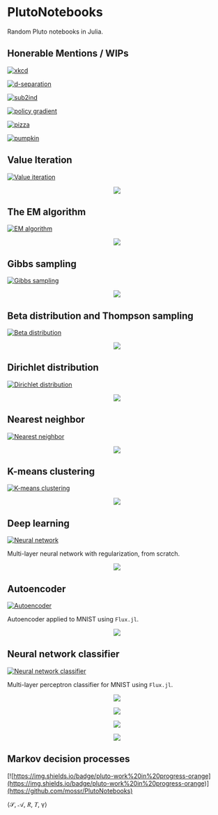 # PlutoNotebooks
Random Pluto notebooks in Julia.

## Honerable Mentions / WIPs
[![xkcd](https://img.shields.io/badge/pluto-xkcd%20grids--n--marbles-00505c)](https://htmlview.glitch.me/?https://github.com/mossr/PlutoNotebooks/blob/master/html/xkcd-grids-n-marbles.html)

[![d-separation](https://img.shields.io/badge/pluto-d--separation-00505c)](https://htmlview.glitch.me/?https://github.com/mossr/PlutoNotebooks/blob/master/html/d_separation.html)

[![sub2ind](https://img.shields.io/badge/pluto-subscript%20and%20linear%20indexing-00505c)](https://htmlview.glitch.me/?https://github.com/mossr/PlutoNotebooks/blob/master/html/subscript_and_linear_indexing.html)

[![policy gradient](https://img.shields.io/badge/pluto-policy%20gradient%20estimation-00505c)](https://htmlview.glitch.me/?https://github.com/mossr/PlutoNotebooks/blob/master/html/policy_gradient_estimation.html)

[![pizza](https://img.shields.io/badge/pluto-pizza%20meme%20🍕-00505c)](https://htmlview.glitch.me/?https://github.com/mossr/PlutoNotebooks/blob/master/html/pizza_meme.html)

[![pumpkin](https://img.shields.io/badge/pluto-pumpkin20🎃-00505c)](https://htmlview.glitch.me/?https://github.com/mossr/PlutoNotebooks/blob/master/html/pumpkin.html)

## Value Iteration

[![Value iteration](https://img.shields.io/badge/pluto-value%20iteration-00505c)](https://htmlview.glitch.me/?https://github.com/mossr/PlutoNotebooks/blob/master/html/value_iteration.html)
<p align="center">
  <a href="https://htmlview.glitch.me/?https://github.com/mossr/PlutoNotebooks/blob/master/html/value_iteration.html"><img src="./img/value_iteration.svg"></a>
</p>

## The EM algorithm

[![EM algorithm](https://img.shields.io/badge/pluto-em%20algorithm-00505c)](https://htmlview.glitch.me/?https://github.com/mossr/PlutoNotebooks/blob/master/html/em_algorithm.html)
<p align="center">
  <a href="https://htmlview.glitch.me/?https://github.com/mossr/PlutoNotebooks/blob/master/html/em_algorithm.html"><img src="./img/em_algorithm.png"></a>
</p>

## Gibbs sampling

[![Gibbs sampling](https://img.shields.io/badge/pluto-gibbs%20sampling-00505c)](https://htmlview.glitch.me/?https://raw.githubusercontent.com/mossr/PlutoNotebooks/master/html/gibbs_sampling.html)
<p align="center">
  <a href="https://htmlview.glitch.me/?https://raw.githubusercontent.com/mossr/PlutoNotebooks/master/html/gibbs_sampling.html"><img src="./img/gibbs_sampling.png"></a>
</p>

## Beta distribution and Thompson sampling

[![Beta distribution](https://img.shields.io/badge/pluto-beta%20distribution-00505c)](http://htmlview.glitch.me/?https://raw.githubusercontent.com/mossr/PlutoNotebooks/master/html/beta.html)
<p align="center">
  <a href="http://htmlview.glitch.me/?https://raw.githubusercontent.com/mossr/PlutoNotebooks/master/html/beta.html"><img src="./img/beta.svg"></a>
</p>

## Dirichlet distribution

[![Dirichlet distribution](https://img.shields.io/badge/pluto-dirichlet%20distribution-00505c)](http://htmlview.glitch.me/?https://raw.githubusercontent.com/mossr/PlutoNotebooks/master/html/dirichlet.html)
<p align="center">
  <a href="http://htmlview.glitch.me/?https://raw.githubusercontent.com/mossr/PlutoNotebooks/master/html/dirichlet.html"><img src="./img/dirichlet_subplots.png"></a>
</p>


## Nearest neighbor

[![Nearest neighbor](https://img.shields.io/badge/pluto-nearest%20neighbor-00505c)](http://htmlview.glitch.me/?https://raw.githubusercontent.com/mossr/PlutoNotebooks/master/html/nearest_neighbor.html)
<p align="center">
  <a href="http://htmlview.glitch.me/?https://raw.githubusercontent.com/mossr/PlutoNotebooks/master/html/nearest_neighbor.html"><img src="./img/vornoi.svg"></a>
</p>


## K-means clustering

[![K-means clustering](https://img.shields.io/badge/pluto-k--means%20clustering-00505c)](http://htmlview.glitch.me/?https://raw.githubusercontent.com/mossr/PlutoNotebooks/master/html/k_means_clustering.html)
<p align="center">
  <a href="http://htmlview.glitch.me/?https://raw.githubusercontent.com/mossr/PlutoNotebooks/master/html/k_means_clustering.html"><img src="./img/k_means_clustering.png"></a>
</p>


## Deep learning
[![Neural network](https://img.shields.io/badge/pluto-deep%20learning-00505c)](http://htmlview.glitch.me/?https://raw.githubusercontent.com/mossr/PlutoNotebooks/master/html/deep_learning.html)

Multi-layer neural network with regularization, from scratch.

<p align="center">
  <a href="http://htmlview.glitch.me/?https://raw.githubusercontent.com/mossr/PlutoNotebooks/master/html/deep_learning.html"><img src="./img/nn.svg"></a>
</p>


## Autoencoder
[![Autoencoder](https://img.shields.io/badge/pluto-flux%20autoencoder-00505c)](http://htmlview.glitch.me/?https://raw.githubusercontent.com/mossr/PlutoNotebooks/master/html/mnist_autoencoder.html)

Autoencoder applied to MNIST using `Flux.jl`.

<p align="center">
  <a href="http://htmlview.glitch.me/?https://raw.githubusercontent.com/mossr/PlutoNotebooks/master/html/mnist_autoencoder.html"><img src="./img/mnist_autoencoder.png"></a>
</p>


## Neural network classifier
[![Neural network classifier](https://img.shields.io/badge/pluto-flux%20classifier-00505c)](http://htmlview.glitch.me/?https://raw.githubusercontent.com/mossr/PlutoNotebooks/master/html/mnist_mlp.html)

Multi-layer perceptron classifier for MNIST using `Flux.jl`.

<p align="center">
    <a href="http://htmlview.glitch.me/?https://raw.githubusercontent.com/mossr/PlutoNotebooks/master/html/mnist_mlp.html"><img src="https://latex.codecogs.com/svg.latex?%5Cmathcal%7BL%7D%28%5Chat%7By%7D%2Cy%29%3D-%5Cfrac%7B1%7D%7Bn%7D%5Csum_%7Bi%3D1%7D%5Eny%5Cleft%28%5Chat%7By%7D-%5Clog%5Cleft%28%5Csum%20e%5E%7B%5Chat%7By%7D%7D%5Cright%29%5Cright%29"></a>
</p>
<p align="center">
    <a href="http://htmlview.glitch.me/?https://raw.githubusercontent.com/mossr/PlutoNotebooks/master/html/mnist_mlp.html"><img src="https://latex.codecogs.com/svg.latex?\mathcal{J}(\mathbf{\hat{y}},%20\mathbf{y})%20=%20\frac{1}{m}\sum%20\mathcal{L}(\hat{y},%20y)"></a>
</p>

<p align="center">
    <a href="http://htmlview.glitch.me/?https://raw.githubusercontent.com/mossr/PlutoNotebooks/master/html/mnist_mlp.html"><img src="https://latex.codecogs.com/svg.latex?\operatorname{Loss}_\text{train}%20=%2093.612\%"></a>
</p>
<p align="center">
    <a href="http://htmlview.glitch.me/?https://raw.githubusercontent.com/mossr/PlutoNotebooks/master/html/mnist_mlp.html"><img src="https://latex.codecogs.com/svg.latex?\operatorname{Loss}_\text{test}%20=%2093.444\%"></a>
</p>


## Markov decision processes
[![https://img.shields.io/badge/pluto-work%20in%20progress-orange](https://img.shields.io/badge/pluto-work%20in%20progress-orange)](https://github.com/mossr/PlutoNotebooks)

⟨𝒮, 𝒜, 𝑅, 𝑇, γ⟩
